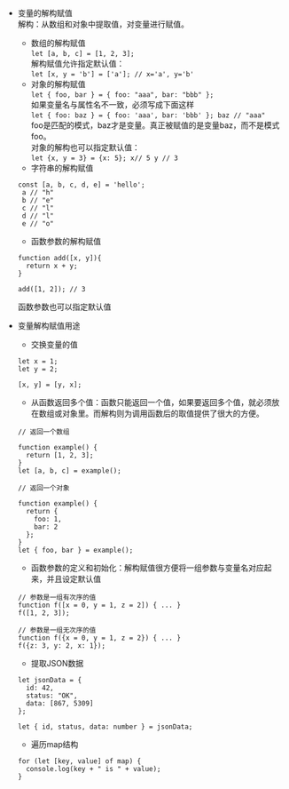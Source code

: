 - 变量的解构赋值   
    解构：从数组和对象中提取值，对变量进行赋值。   
    - 数组的解构赋值  
    `let [a, b, c] = [1, 2, 3];`   
    解构赋值允许指定默认值：   
    `let [x, y = 'b'] = ['a']; // x='a', y='b'`
    - 对象的解构赋值   
    `let { foo, bar } = { foo: "aaa", bar: "bbb" };`   
    如果变量名与属性名不一致，必须写成下面这样   
    `let { foo: baz } = { foo: 'aaa', bar: 'bbb' };
     baz // "aaa"`   
     foo是匹配的模式，baz才是变量。真正被赋值的是变量baz，而不是模式foo。   
     对象的解构也可以指定默认值：   
     `let {x, y = 3} = {x: 5};
      x// 5 y // 3`
     - 字符串的解构赋值   
     ```
     const [a, b, c, d, e] = 'hello';
      a // "h"
      b // "e"
      c // "l"
      d // "l"
      e // "o"
     ```        
     - 函数参数的解构赋值
     ```
     function add([x, y]){
       return x + y;
     }
     
     add([1, 2]); // 3
     ```
     函数参数也可以指定默认值
- 变量解构赋值用途
    - 交换变量的值
    ```
    let x = 1;
    let y = 2;
    
    [x, y] = [y, x];
    ```
    - 从函数返回多个值：函数只能返回一个值，如果要返回多个值，就必须放在数组或对象里。而解构则为调用函数后的取值提供了很大的方便。
   
    ```
    // 返回一个数组
    
    function example() {
      return [1, 2, 3];
    }
    let [a, b, c] = example();
    
    // 返回一个对象
    
    function example() {
      return {
        foo: 1,
        bar: 2
      };
    }
    let { foo, bar } = example();
    ```          
    - 函数参数的定义和初始化：解构赋值很方便将一组参数与变量名对应起来，并且设定默认值
    ```
    // 参数是一组有次序的值
    function f([x = 0, y = 1, z = 2]) { ... }
    f([1, 2, 3]);
    
    // 参数是一组无次序的值
    function f({x = 0, y = 1, z = 2}) { ... }
    f({z: 3, y: 2, x: 1});
    ```
    - 提取JSON数据
    ```
    let jsonData = {
      id: 42,
      status: "OK",
      data: [867, 5309]
    };
    
    let { id, status, data: number } = jsonData;
    ```
    - 遍历map结构
    ```
    for (let [key, value] of map) {
      console.log(key + " is " + value);
    }
    ```

